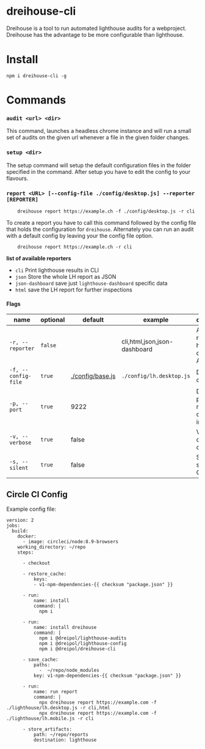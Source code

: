 # dreihouse-cli

Dreihouse is a tool to run automated lighthouse audits for a webproject. Dreihouse has the advantage
to be more configurable than lighthouse.

# Install

    npm i dreihouse-cli -g


# Commands
    
### `audit <url> <dir>`
This command, launches a headless chrome instance and will run a small set of audits on the given url whenever a file
in the given folder changes.

### `setup <dir>`
The setup command will setup the default configuration files in the folder specified in the command.
After setup you have to edit the config to your flavours.

### `report <URL> [--config-file ./config/desktop.js] --reporter [REPORTER]`

        dreihouse report https://example.ch -f ./config/desktop.js -r cli
        


To create a report you have to call this command followed by the config file that holds the configuration
for `dreihouse`. Alternately you can run an audit with a default config by leaving your the config file option.

        dreihouse report https://example.ch -r cli

**list of available reporters**
- `cli` Print lighthouse results in CLI
- `json` Store the whole LH report as JSON
- `json-dashboard` save just `lighthouse-dashboard` specific data
- `html` save the LH report for further inspections



#### Flags
| name             | optional | default  | example                       | description                                         |
| ---------------- | -------- | -------- | ----------------------------- | --------------------------------------------------- |
| `-r, --reporter` | `false`  |          | cli,html,json,json-dashboard | Add list of repprters to handle the data. Available |
| `-f, --config-file`| `true`   |[./config/base.js](./config/base.js)      | `./config/lh.desktop.js` | Define the config file|
| `-p, --port`         | `true`   |   9222   |                               | Debugging port of a running chrome instance         |
| `-v, --verbose`         | `true`   | false     |                               | Verbose console output   |
| `-s, --silent`         | `true`   | false     |                               | Suppress spinner on CLI|


## Circle CI Config

Example config file: 

    version: 2
    jobs:
      build:
        docker:
          - image: circleci/node:8.9-browsers
        working_directory: ~/repo
        steps:
          
          - checkout
          
          - restore_cache:
              keys:
              - v1-npm-dependencies-{{ checksum "package.json" }}
          
          - run:
              name: install
              command: |
                npm i
          
          - run:
              name: install dreihouse
              command: |
                npm i @dreipol/lighthouse-audits
                npm i @dreipol/lighthouse-config
                npm i @dreipol/dreihouse-cli
          
          - save_cache:
              paths:
                -  ~/repo/node_modules
              key: v1-npm-dependencies-{{ checksum "package.json" }}
          
          - run:
              name: run report
              command: |
                npx dreihouse report https://example.com -f ./lighthouse/lh.desktop.js -r cli,html
                npx dreihouse report https://example.com -f ./lighthouse/lh.mobile.js -r cli
          
          - store_artifacts:
              path: ~/repo/reports
              destination: lighthouse
